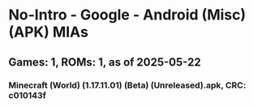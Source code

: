 # No-Intro - Google - Android (Misc) (APK) MIAs
## Games: 1, ROMs: 1, as of 2025-05-22

### Minecraft (World) (1.17.11.01) (Beta) (Unreleased).apk, CRC: c010143f
